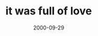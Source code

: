---
layout: base.njk
title : 'it was full of love' 
view_title : 'it was full of love' 
year : '2000' 
date : '2000-09-29' 
img_file : '/drawing/fulloflove.png' 
html_file : 'fulloflove' 
next_html : 'tohelp.html' 
year_order : '540' 
permalink : "title/{{html_file}}.html"
---